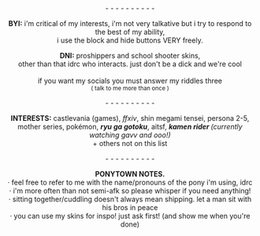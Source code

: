   <p align="center"> 
    - - - - - - - - - -<br>
</p>
   <p align="center"><b>BYI:</b> i'm critical of my interests, i'm not very talkative but i try to respond to the best of my ability, <br>i use the block and hide buttons VERY freely.
</p>
   <p align="center"><b>DNI:</b> proshippers and school shooter skins, <br>other than that idrc who interacts. just don't be a dick and we're cool<br><br> if you want my socials you must answer my riddles three<br><sup>( talk to me more than once )</sup></sup>
<p align="center">
      - - - - - - - - - -<br>
</p>
     <p align="center"><b>INTERESTS:</b> castlevania (games), <i>ffxiv</i>, shin megami tensei, persona 2-5, <br>mother series, pokémon, <i><b>ryu ga gotoku</b></i>, aitsf, <i><b>kamen rider </b>(currently watching gavv and ooo!)</i><br>+ others not on this list
</p>
<p align="center">
      - - - - - - - - - -<br>
</p>
     <p align="center"><b>PONYTOWN NOTES.</b> <br>· feel free to refer to me with the name/pronouns of the pony i'm using, idrc <br>· i'm more often than not semi-afk so please whisper if you need anything! <br>· sitting together/cuddling doesn't always mean shipping. let a man sit with his bros in peace <br>· you can use my skins for inspo! just ask first! (and show me when you're done)
</p>
